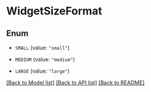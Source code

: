# WidgetSizeFormat

## Enum


* `SMALL` (value: `"small"`)

* `MEDIUM` (value: `"medium"`)

* `LARGE` (value: `"large"`)


[[Back to Model list]](../README.md#documentation-for-models) [[Back to API list]](../README.md#documentation-for-api-endpoints) [[Back to README]](../README.md)


